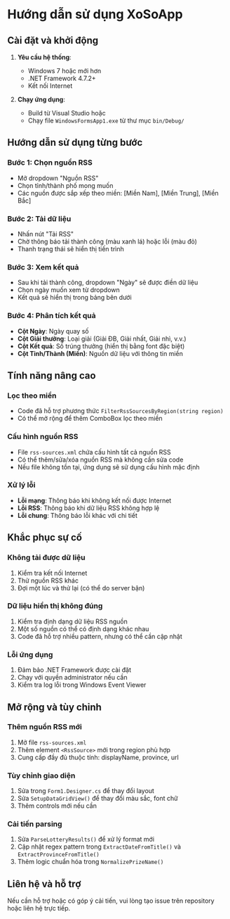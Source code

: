 # Hướng dẫn sử dụng XoSoApp

## Cài đặt và khởi động

1. **Yêu cầu hệ thống**:

   - Windows 7 hoặc mới hơn
   - .NET Framework 4.7.2+
   - Kết nối Internet

2. **Chạy ứng dụng**:
   - Build từ Visual Studio hoặc
   - Chạy file `WindowsFormsApp1.exe` từ thư mục `bin/Debug/`

## Hướng dẫn sử dụng từng bước

### Bước 1: Chọn nguồn RSS

- Mở dropdown "Nguồn RSS"
- Chọn tỉnh/thành phố mong muốn
- Các nguồn được sắp xếp theo miền: [Miền Nam], [Miền Trung], [Miền Bắc]

### Bước 2: Tải dữ liệu

- Nhấn nút "Tải RSS"
- Chờ thông báo tải thành công (màu xanh lá) hoặc lỗi (màu đỏ)
- Thanh trạng thái sẽ hiển thị tiến trình

### Bước 3: Xem kết quả

- Sau khi tải thành công, dropdown "Ngày" sẽ được điền dữ liệu
- Chọn ngày muốn xem từ dropdown
- Kết quả sẽ hiển thị trong bảng bên dưới

### Bước 4: Phân tích kết quả

- **Cột Ngày**: Ngày quay số
- **Cột Giải thưởng**: Loại giải (Giải ĐB, Giải nhất, Giải nhì, v.v.)
- **Cột Kết quả**: Số trúng thưởng (hiển thị bằng font đặc biệt)
- **Cột Tỉnh/Thành (Miền)**: Nguồn dữ liệu với thông tin miền

## Tính năng nâng cao

### Lọc theo miền

- Code đã hỗ trợ phương thức `FilterRssSourcesByRegion(string region)`
- Có thể mở rộng để thêm ComboBox lọc theo miền

### Cấu hình nguồn RSS

- File `rss-sources.xml` chứa cấu hình tất cả nguồn RSS
- Có thể thêm/sửa/xóa nguồn RSS mà không cần sửa code
- Nếu file không tồn tại, ứng dụng sẽ sử dụng cấu hình mặc định

### Xử lý lỗi

- **Lỗi mạng**: Thông báo khi không kết nối được Internet
- **Lỗi RSS**: Thông báo khi dữ liệu RSS không hợp lệ
- **Lỗi chung**: Thông báo lỗi khác với chi tiết

## Khắc phục sự cố

### Không tải được dữ liệu

1. Kiểm tra kết nối Internet
2. Thử nguồn RSS khác
3. Đợi một lúc và thử lại (có thể do server bận)

### Dữ liệu hiển thị không đúng

1. Kiểm tra định dạng dữ liệu RSS nguồn
2. Một số nguồn có thể có định dạng khác nhau
3. Code đã hỗ trợ nhiều pattern, nhưng có thể cần cập nhật

### Lỗi ứng dụng

1. Đảm bảo .NET Framework được cài đặt
2. Chạy với quyền administrator nếu cần
3. Kiểm tra log lỗi trong Windows Event Viewer

## Mở rộng và tùy chỉnh

### Thêm nguồn RSS mới

1. Mở file `rss-sources.xml`
2. Thêm element `<RssSource>` mới trong region phù hợp
3. Cung cấp đầy đủ thuộc tính: displayName, province, url

### Tùy chỉnh giao diện

1. Sửa trong `Form1.Designer.cs` để thay đổi layout
2. Sửa `SetupDataGridView()` để thay đổi màu sắc, font chữ
3. Thêm controls mới nếu cần

### Cải tiến parsing

1. Sửa `ParseLotteryResults()` để xử lý format mới
2. Cập nhật regex pattern trong `ExtractDateFromTitle()` và `ExtractProvinceFromTitle()`
3. Thêm logic chuẩn hóa trong `NormalizePrizeName()`

## Liên hệ và hỗ trợ

Nếu cần hỗ trợ hoặc có góp ý cải tiến, vui lòng tạo issue trên repository hoặc liên hệ trực tiếp.
